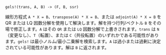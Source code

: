```
gels!(trans, A, B) -> (F, B, ssr)
```

線形方程式 `A * X = B`、`transpose(A) * X = B`、または `adjoint(A) * X = B` を QR または LQ 因数分解を使用して解決します。解を持つ行列/ベクトル `B` をその場で修正します。`A` はその `QR` または `LQ` 因数分解で上書きされます。`trans` は `N`（変更なし）、`T`（転置）、または `C`（共役転置）のいずれかである可能性があります。`gels!` は最小ノルム/最小二乗解を検索します。`A` は過小または過剰に決定されている可能性があります。解は `B` に返されます。

